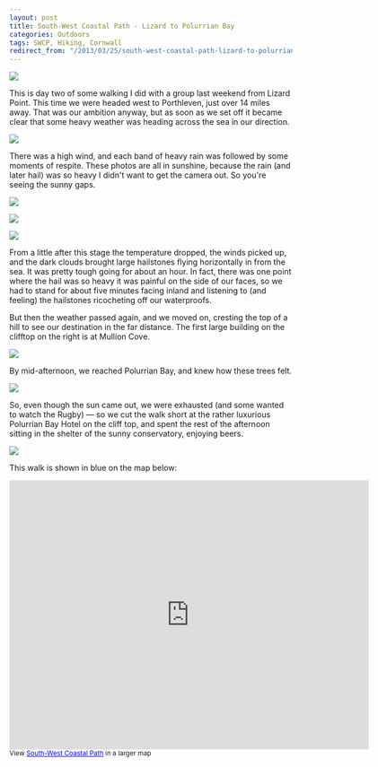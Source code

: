 ```yaml
---
layout: post
title: South-West Coastal Path - Lizard to Polurrian Bay
categories: Outdoors
tags: SWCP, Hiking, Cornwall
redirect_from: "/2013/03/25/south-west-coastal-path-lizard-to-polurrian-bay/"
---
```


![](https://farm4.staticflickr.com/3897/15166760712_cc24c56937_b.jpg)

This is day two of some walking I did with a group last weekend from Lizard Point. This time we were headed west to Porthleven, just over 14 miles away. That was our ambition anyway, but as soon as we set off it became clear that some heavy weather was heading across the sea in our direction.

![](https://farm6.staticflickr.com/5569/14980395219_681a4e0793_b.jpg)

There was a high wind, and each band of heavy rain was followed by some moments of respite. These photos are all in sunshine, because the rain (and later hail) was so heavy I didn't want to get the camera out. So you're seeing the sunny gaps.

![](https://farm4.staticflickr.com/3880/15164184461_428a956f9e_b.jpg)

![](https://farm4.staticflickr.com/3900/15167193265_b799b0b18d_b.jpg)

![](https://farm6.staticflickr.com/5562/14980479899_a56e29d714_b.jpg)

From a little after this stage the temperature dropped, the winds picked up, and the dark clouds brought large hailstones flying horizontally in from the sea. It was pretty tough going for about an hour. In fact, there was one point where the hail was so heavy it was painful on the side of our faces, so we had to stand for about five minutes facing inland and listening to (and feeling) the hailstones ricocheting off our waterproofs.

But then the weather passed again, and we moved on, cresting the top of a hill to see our destination in the far distance. The first large building on the clifftop on the right is at Mullion Cove.

![](https://farm4.staticflickr.com/3875/15144196876_422a86613e_b.jpg)

By mid-afternoon, we reached Polurrian Bay, and knew how these trees felt.

![](https://farm6.staticflickr.com/5584/15166849282_ef9d6ea5c6_b.jpg)

So, even though the sun came out, we were exhausted (and some wanted to watch the Rugby) — so we cut the walk short at the rather luxurious Polurrian Bay Hotel on the cliff top, and spent the rest of the afternoon sitting in the shelter of the sunny conservatory, enjoying beers.

![](https://farm4.staticflickr.com/3893/15144202376_feeac56494_b.jpg)


This walk is shown in blue on the map below:
<iframe width="640" height="480" frameborder="0" scrolling="no" marginheight="0" marginwidth="0" src="https://maps.google.co.uk/maps/ms?msa=0&amp;msid=212953854698210254239.0004d8c78e1b4bc40f487&amp;ie=UTF8&amp;t=p&amp;source=embed&amp;ll=49.992953,-5.192757&amp;spn=0.105944,0.219727&amp;z=12&amp;output=embed"></iframe><br /><small>View <a href="https://maps.google.co.uk/maps/ms?msa=0&amp;msid=212953854698210254239.0004d8c78e1b4bc40f487&amp;ie=UTF8&amp;t=p&amp;source=embed&amp;ll=49.992953,-5.192757&amp;spn=0.105944,0.219727&amp;z=12" style="color:#0000FF;text-align:left">South-West Coastal Path</a> in a larger map</small>